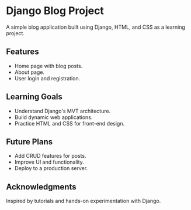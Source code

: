# Django Blog Project

A simple blog application built using Django, HTML, and CSS as a learning project.

## Features

- Home page with blog posts.
- About page.
- User login and registration.

## Learning Goals

- Understand Django's MVT architecture.
- Build dynamic web applications.
- Practice HTML and CSS for front-end design.

## Future Plans

- Add CRUD features for posts.
- Improve UI and functionality.
- Deploy to a production server.

## Acknowledgments

Inspired by tutorials and hands-on experimentation with Django.
